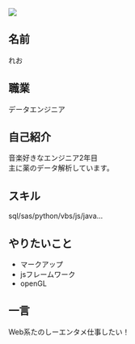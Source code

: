 ![](https://avatars2.githubusercontent.com/u/19220211?v=4&s=460)

## 名前

れお

## 職業

データエンジニア

## 自己紹介

音楽好きなエンジニア2年目<br>
主に薬のデータ解析しています。

## スキル

sql/sas/python/vbs/js/java...

## やりたいこと

- マークアップ
- jsフレームワーク
- openGL

## 一言

Web系たのしーエンタメ仕事したい！
